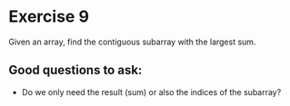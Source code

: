 # Exercise 9
Given an array, find the contiguous subarray with the largest sum.

## Good questions to ask:
- Do we only need the result (sum) or also the indices of the subarray?